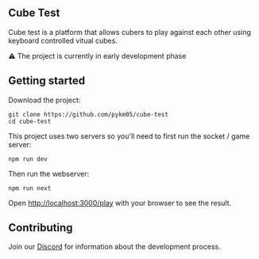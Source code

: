 ## Cube Test

Cube test is a platform that allows cubers to play against each other using keyboard controlled vitual cubes.

⚠️ The project is currently in early development phase

## Getting started

Download the project:
```console
git clone https://github.com/pykm05/cube-test
cd cube-test
```

This project uses two servers so you'll need to first run the socket / game server: 
```console
npm run dev
```

Then run the webserver:
```console
npm run next
```

Open [http://localhost:3000/play](http://localhost:3000/play) with your browser to see the result.

## Contributing

Join our [Discord](https://discord.gg/ZDTMZz7B) for information about the development process.
